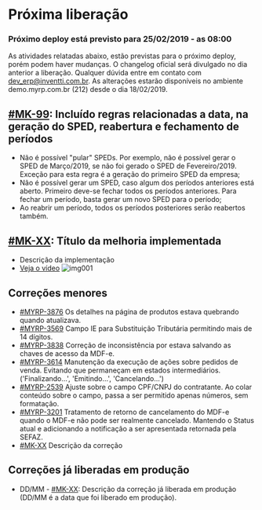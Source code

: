 # Próxima liberação

### Próximo deploy está previsto para 25/02/2019 - as 08:00
As atividades relatadas abaixo, estão previstas para o próximo deploy, porém podem haver mudanças. O changelog oficial será divulgado no dia anterior a liberação. Qualquer dúvida entre em contato com dev_erp@inventti.com.br.
As alterações estarão disponíveis no ambiente demo.myrp.com.br (212) desde o dia 18/02/2019.

## [#MK-99](https://devmyrp.atlassian.net/browse/MK-99): Incluído regras relacionadas a data, na geração do SPED, reabertura e fechamento de períodos
* Não é possível "pular" SPEDs. Por exemplo, não é possível gerar o SPED de Março/2019, se não foi gerado o SPED de Fevereiro/2019. Exceção para esta regra é a geração do primeiro SPED da empresa;
* Não é possível gerar um SPED, caso algum dos períodos anteriores está aberto. Primeiro deve-se fechar todos os períodos anteriores. Para fechar um período, basta gerar um novo SPED para o período;
* Ao reabrir um período, todos os períodos posteriores serão reabertos também.

## [#MK-XX](https://devmyrp.atlassian.net/browse/MK-XX): Título da melhoria implementada
* Descrição da implementação
* [Veja o vídeo](http://recordit.co/2MyFCjFpdq)
![img001](https://i.imgur.com/XXXX.png)

## Correções menores
* [#MYRP-3876](https://devmyrp.atlassian.net/browse/MYRP-3876) Os detalhes na página de produtos estava quebrando quando atualizava.
* [#MYRP-3569](https://devmyrp.atlassian.net/browse/MYRP-3569) Campo IE para Substituição Tributária permitindo mais de 14 dígitos.
* [#MYRP-3838](https://devmyrp.atlassian.net/browse/MYRP-3838) Correção de inconsistência por estava salvando as chaves de acesso da MDF-e.
* [#MYRP-3614](https://devmyrp.atlassian.net/browse/MYRP-3614) Manutenção da execução de ações sobre pedidos de venda. Evitando que permaneçam em estados intermediários.('Finalizando...', 'Emitindo...', 'Cancelando...')
* [#MYRP-2539](https://devmyrp.atlassian.net/browse/MYRP-2539) Ajuste sobre o campo CPF/CNPJ do contratante. Ao colar conteúdo sobre o campo, passa a ser permitido apenas números, sem formatação.
* [#MYRP-3201](https://devmyrp.atlassian.net/browse/MYRP-3201) Tratamento de retorno de cancelamento do MDF-e quando o MDF-e não pode ser realmente cancelado. Mantendo o Status atual e adicionando a notificação a ser apresentada retornada pela SEFAZ.
* [#MK-XX](https://devmyrp.atlassian.net/browse/MK-XX) Descrição da correção

## Correções já liberadas em produção
* DD/MM - [#MK-XX](https://devmyrp.atlassian.net/browse/MK-XX): Descrição da correção já liberada em produção (DD/MM é a data que foi liberado em produção).
